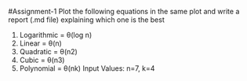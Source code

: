 #Assignment-1
Plot the following equations in the same plot and write a report (.md file) explaining which one is the best  

1. Logarithmic = θ(log n) 
2. Linear = θ(n) 
3. Quadratic = θ(n2) 
4. Cubic = θ(n3) 
5. Polynomial = θ(nk) 
Input Values: n=7,  k=4 
